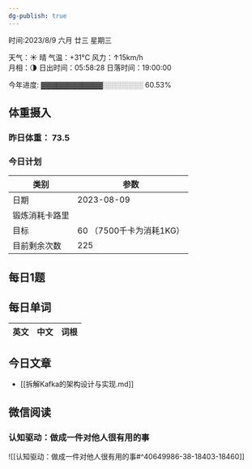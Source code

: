 ```yaml
---
dg-publish: true
---
```



时间:2023/8/9 六月 廿三 星期三

天气：☀️   晴 气温：+31°C 风力：↑15km/h  
月相：🌗 日出时间：05:58:28 日落时间：19:00:00

今年进度: ▓▓▓▓▓▓▓▓▓▓▓▓░░░░░░░░ 60.53%

## 体重摄入

### 昨日体重： 73.5
### 今日计划

| 类别           | 参数                    |
| -------------- | ----------------------- |
| 日期           | 2023-08-09               |
| 锻炼消耗卡路里 | |
| 目标           | 60      （7500千卡为消耗1KG）                |
| 目前剩余次数               |        225                  |



## 每日1题


## 每日单词

| 英文       | 中文       |词根|
| ---------- | ---------- | ---|


## 今日文章

- [[拆解Kafka的架构设计与实现.md]]


## 微信阅读

<!-- start of weread -->

### 认知驱动：做成一件对他人很有用的事
![[认知驱动：做成一件对他人很有用的事#^40649986-38-18403-18460]]

<!-- end of weread -->

